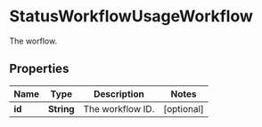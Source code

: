 

# StatusWorkflowUsageWorkflow

The worflow.

## Properties

| Name | Type | Description | Notes |
|------------ | ------------- | ------------- | -------------|
|**id** | **String** | The workflow ID. |  [optional] |



